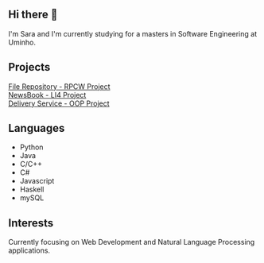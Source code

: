 ## Hi there 👋

I'm Sara and I'm currently studying for a masters in Software Engineering at Uminho. <br/>

## Projects

[File Repository - RPCW Project](https://github.com/haz145/RPCW2022/tree/main/Projeto) <br/>
[NewsBook - LI4 Project](https://github.com/chelesgaroth/NewsBook-Project) <br/>
[Delivery Service - OOP Project](https://github.com/benjamimcoelho/Trabalho-POO) <br/>

## Languages

* Python
* Java
* C/C++
* C#
* Javascript
* Haskell
* mySQL

## Interests

Currently focusing on Web Development and Natural Language Processing applications.

<!--
**haz145/haz145** is a ✨ _special_ ✨ repository because its `README.md` (this file) appears on your GitHub profile.

Here are some ideas to get you started:

- 🔭 I’m currently working on ...
- 🌱 I’m currently learning ...
- 👯 I’m looking to collaborate on ...
- 🤔 I’m looking for help with ...
- 💬 Ask me about ...
- 📫 How to reach me: ...
- 😄 Pronouns: ...
- ⚡ Fun fact: ...
-->
